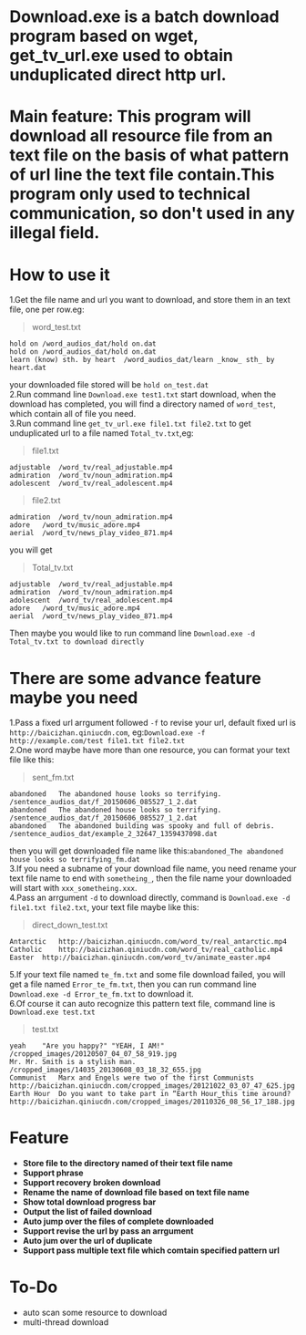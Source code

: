 # Download.exe is a batch download program based on wget, get_tv_url.exe used to obtain unduplicated direct http url.    
# Main feature: This program will download all resource file from an text file on the basis of what pattern of url line the text file contain.This program only used to technical communication, so don't used in any illegal field.  

# How to use it  
1.Get the file name and url you want to download, and store them in an text file, one per row.eg:  
>word_test.txt

```
hold on	/word_audios_dat/hold on.dat
hold on	/word_audios_dat/hold on.dat
learn (know) sth. by heart	/word_audios_dat/learn _know_ sth_ by heart.dat
```
your downloaded file stored will be `hold on_test.dat`  
2.Run command line `Download.exe test1.txt` start download, when the download has completed, you will find a directory named of `word_test`, which contain all of file you need.  
3.Run command line `get_tv_url.exe file1.txt file2.txt` to get unduplicated url to a file named `Total_tv.txt`,eg:  
>file1.txt

```
adjustable	/word_tv/real_adjustable.mp4
admiration	/word_tv/noun_admiration.mp4
adolescent	/word_tv/real_adolescent.mp4
```
>file2.txt

```
admiration	/word_tv/noun_admiration.mp4
adore	/word_tv/music_adore.mp4
aerial	/word_tv/news_play_video_871.mp4
```
you will get   
>Total_tv.txt

```
adjustable	/word_tv/real_adjustable.mp4
admiration	/word_tv/noun_admiration.mp4
adolescent	/word_tv/real_adolescent.mp4
adore	/word_tv/music_adore.mp4
aerial	/word_tv/news_play_video_871.mp4
```
Then maybe you would like to run command line `Download.exe -d Total_tv.txt to download directly`

# There are some advance feature maybe you need   
1.Pass a fixed url arrgument followed `-f` to revise your url, default fixed url is `http://baicizhan.qiniucdn.com`, eg:`Download.exe -f http://example.com/test file1.txt file2.txt`  
2.One word maybe have more than one resource, you can format your text file like this:   
>sent_fm.txt

```
abandoned	The abandoned house looks so terrifying.	/sentence_audios_dat/f_20150606_085527_1_2.dat
abandoned	The abandoned house looks so terrifying.	/sentence_audios_dat/f_20150606_085527_1_2.dat
abandoned	The abandoned building was spooky and full of debris.	/sentence_audios_dat/example_2_32647_1359437098.dat
```
then you will get downloaded file name like this:`abandoned_The abandoned house looks so terrifying_fm.dat`    
3.If you need a subname of your download file name, you need rename your text file name to end with `sometheing_`, then the file name your downloaded will start with `xxx_sometheing.xxx`.   
4.Pass an arrgument `-d` to download directly, command is `Download.exe -d file1.txt file2.txt`, your text file maybe like this:  
>direct_down_test.txt

```
Antarctic	http://baicizhan.qiniucdn.com/word_tv/real_antarctic.mp4
Catholic	http://baicizhan.qiniucdn.com/word_tv/real_catholic.mp4
Easter	http://baicizhan.qiniucdn.com/word_tv/animate_easter.mp4
```
5.If your text file named `te_fm.txt` and some file download failed, you will get a file named `Error_te_fm.txt`, then you can run command line `Download.exe -d Error_te_fm.txt` to download it.  
6.Of course it can auto recognize this pattern text file, command line is `Download.exe test.txt`   
> test.txt

```
yeah	"Are you happy?" "YEAH, I AM!"	/cropped_images/20120507_04_07_58_919.jpg
Mr.	Mr. Smith is a stylish man.	/cropped_images/14035_20130608_03_18_32_655.jpg
Communist	Marx and Engels were two of the first Communists	http://baicizhan.qiniucdn.com/cropped_images/20121022_03_07_47_625.jpg
Earth Hour	Do you want to take part in “Earth Hour‿this time around?	http://baicizhan.qiniucdn.com/cropped_images/20110326_08_56_17_188.jpg
```

# Feature  
* **Store file to the directory named of their text file name**
* **Support phrase**
* **Support recovery broken download**
* **Rename the name of download file based on text file name**
* **Show total download progress bar**
* **Output the list of failed download**
* **Auto jump over the files of complete downloaded**
* **Support revise the url by pass an arrgument**
* **Auto jum over the url of duplicate**
* **Support pass multiple text file which comtain specified pattern url**

# To-Do  
* auto scan some resource to download
* multi-thread download


